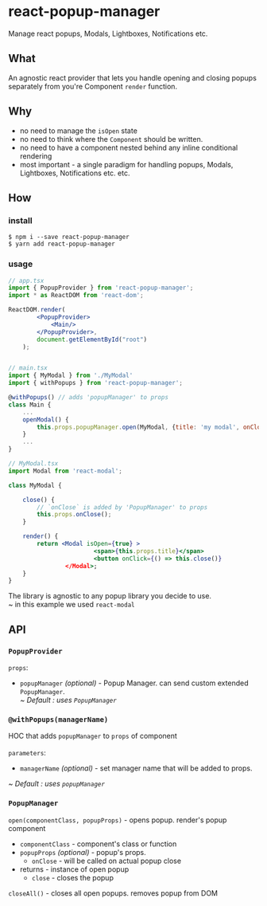 # react-popup-manager
Manage react popups, Modals, Lightboxes, Notifications etc.

## What
An agnostic react provider that lets you handle opening and closing popups separately from you're Component `render` function.

## Why
* no need to manage the `isOpen` state
* no need to think where the `Component` should be written.
* no need to have a component nested behind any inline conditional rendering
* most important -  a single paradigm for handling popups, Modals, Lightboxes, Notifications etc. etc.

## How

### install

```
$ npm i --save react-popup-manager
$ yarn add react-popup-manager
```

### usage

```jsx
// app.tsx
import { PopupProvider } from 'react-popup-manager';
import * as ReactDOM from 'react-dom';

ReactDOM.render(
        <PopupProvider>
            <Main/>
        </PopupProvider>,
        document.getElementById("root")
    );


// main.tsx
import { MyModal } from './MyModal'
import { withPopups } from 'react-popup-manager';

@withPopups() // adds 'popupManager' to props
class Main {
    ...
    openModal() {
        this.props.popupManager.open(MyModal, {title: 'my modal', onClose: () => console.log('modal has closed')});
    }
    ...
}

// MyModal.tsx
import Modal from 'react-modal';

class MyModal {

    close() {
        // `onClose` is added by 'PopupManager' to props
        this.props.onClose();
    }

    render() {
        return <Modal isOpen={true} >
                        <span>{this.props.title}</span>
                        <button onClick={() => this.close()}
                </Modal>;
    }
}

```

The library is agnostic to any popup library you decide to use.
<br>
~ in this example we used `react-modal`

## API

### `PopupProvider`
`props`:
* `popupManager` <i>(optional)</i> - Popup Manager. can send custom extended `PopupManager`. <br>
 <i>~ Default : uses `PopupManager`</i>

### `@withPopups(managerName)`
HOC that adds `popupManager` to `props` of component
<br><br>
`parameters`:
* `managerName` <i>(optional)</i> - set manager name that will be added to props.

<i>~ Default : uses `popupManager`</i>

### `PopupManager`
`open(componentClass, popupProps)` - opens popup. render's popup component
* `componentClass` - component's class or function
* `popupProps` <i>(optional)</i> - popup's props.
    * `onClose` - will be called on actual popup close
* returns - instance of open popup
    * `close` - closes the popup

`closeAll()` - closes all open popups. removes popup from DOM
